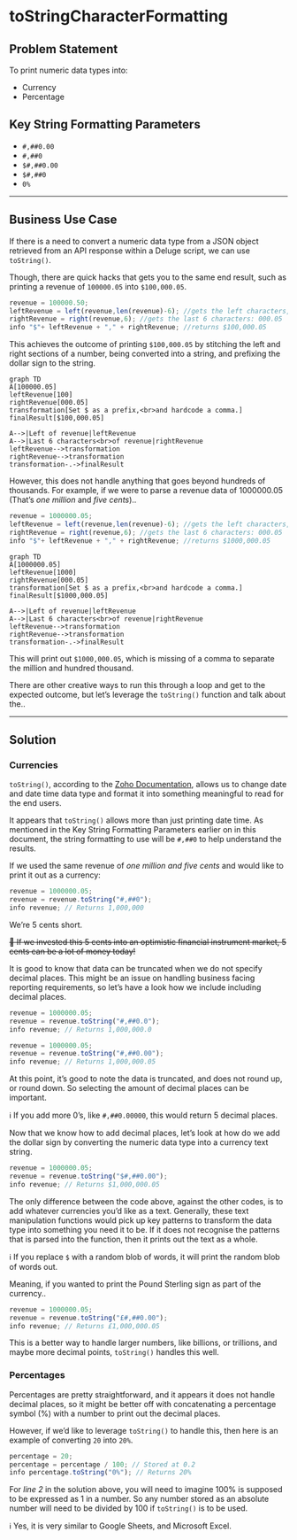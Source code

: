 # toStringCharacterFormatting

## Problem Statement

To print numeric data types into:

- Currency
- Percentage

## Key String Formatting Parameters

- `#,##0.00`
- `#,##0`
- `$#,##0.00`
- `$#,##0`
- `0%`

---

## Business Use Case

If there is a need to convert a numeric data type from a JSON object retrieved from an API response within a Deluge script, we can use `toString()`.

Though, there are quick hacks that gets you to the same end result, such as printing a revenue of `100000.05` into `$100,000.05`.

```jsx
revenue = 100000.50;
leftRevenue = left(revenue,len(revenue)-6); //gets the left characters, ignoring the last 6 characters: 100
rightRevenue = right(revenue,6); //gets the last 6 characters: 000.05
info "$"+ leftRevenue + "," + rightRevenue; //returns $100,000.05
```

This achieves the outcome of printing `$100,000.05` by stitching the left and right sections of a number, being converted into a string, and prefixing the dollar sign to the string.

```mermaid
graph TD
A[100000.05]
leftRevenue[100]
rightRevenue[000.05]
transformation[Set $ as a prefix,<br>and hardcode a comma.]
finalResult[$100,000.05]

A-->|Left of revenue|leftRevenue
A-->|Last 6 characters<br>of revenue|rightRevenue
leftRevenue-->transformation
rightRevenue-->transformation
transformation-.->finalResult
```

However, this does not handle anything that goes beyond hundreds of thousands. For example, if we were to parse a revenue data of 1000000.05 (That’s *one million* and *five cents*)..

```jsx
revenue = 1000000.05;
leftRevenue = left(revenue,len(revenue)-6); //gets the left characters, ignoring the last 6 characters: 1000
rightRevenue = right(revenue,6); //gets the last 6 characters: 000.05
info "$"+ leftRevenue + "," + rightRevenue; //returns $1000,000.05
```

```mermaid
graph TD
A[1000000.05]
leftRevenue[1000]
rightRevenue[000.05]
transformation[Set $ as a prefix,<br>and hardcode a comma.]
finalResult[$1000,000.05]

A-->|Left of revenue|leftRevenue
A-->|Last 6 characters<br>of revenue|rightRevenue
leftRevenue-->transformation
rightRevenue-->transformation
transformation-.->finalResult
```

This will print out `$1000,000.05`, which is missing of a comma to separate the million and hundred thousand.

There are other creative ways to run this through a loop and get to the expected outcome, but let’s leverage the `toString()` function and talk about the..

---

## Solution

### Currencies

`toString()`, according to the [Zoho Documentation](https://www.zoho.com/deluge/help/functions/common/tostring.html), allows us to change date and date time data type and format it into something meaningful to read for the end users.

It appears that `toString()` allows more than just printing date time. As mentioned in the Key String Formatting Parameters earlier on in this document, the string formatting to use will be `#,##0` to help understand the results.

If we used the same revenue of *one million and five cents* and would like to print it out as a currency:

```jsx
revenue = 1000000.05;
revenue = revenue.toString("#,##0");
info revenue; // Returns 1,000,000
```

We’re 5 cents short.

~~🤯 If we invested this 5 cents into an optimistic financial instrument market, 5 cents can be a lot of money today!~~

It is good to know that data can be truncated when we do not specify decimal places. This might be an issue on handling business facing reporting requirements, so let’s have a look how we include including decimal places.

```jsx
revenue = 1000000.05;
revenue = revenue.toString("#,##0.0");
info revenue; // Returns 1,000,000.0

revenue = 1000000.05;
revenue = revenue.toString("#,##0.00");
info revenue; // Returns 1,000,000.05
```

At this point, it’s good to note the data is truncated, and does not round up, or round down. So selecting the amount of decimal places can be important.

ℹ️ If you add more 0’s, like `#,##0.00000`, this would return 5 decimal places.

Now that we know how to add decimal places, let’s look at how do we add the dollar sign by converting the numeric data type into a currency text string.

```jsx
revenue = 1000000.05;
revenue = revenue.toString("$#,##0.00");
info revenue; // Returns $1,000,000.05
```

The only difference between the code above, against the other codes, is to add whatever currencies you’d like as a text. Generally, these text manipulation functions would pick up key patterns to transform the data type into something you need it to be. If it does not recognise the patterns that is parsed into the function, then it prints out the text as a whole.

ℹ️ If you replace `$` with a random blob of words, it will print the random blob of words out.

Meaning, if you wanted to print the Pound Sterling sign as part of the currency..

```jsx
revenue = 1000000.05;
revenue = revenue.toString("£#,##0.00");
info revenue; // Returns £1,000,000.05
```

This is a better way to handle larger numbers, like billions, or trillions, and maybe more decimal points, `toString()` handles this well.

### Percentages

Percentages are pretty straightforward, and it appears it does not handle decimal places, so it might be better off with concatenating a percentage symbol (%) with a number to print out the decimal places.

However, if we’d like to leverage `toString()` to handle this, then here is an example of converting `20` into `20%`.

```jsx
percentage = 20;
percentage = percentage / 100; // Stored at 0.2
info percentage.toString("0%"); // Returns 20%
```

For *line 2* in the solution above, you will need to imagine 100% is supposed to be expressed as 1 in a number. So any number stored as an absolute number will need to be divided by 100 if `toString()` is to be used.

ℹ️ Yes, it is very similar to Google Sheets, and Microsoft Excel.
